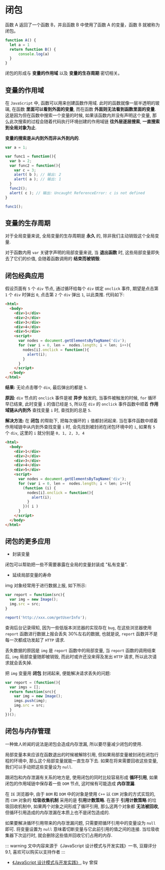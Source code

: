 # 闭包

函数 A 返回了一个函数 B，并且函数 B 中使用了函数 A 的变量，函数 B 就被称为闭包。

```js
function A() {
  let a = 1
  return function B() {
      console.log(a)
  }
}
```

闭包的形成与 **变量的作用域** 以及 **变量的生存周期** 密切相关。

## 变量的作用域

在 `JavaScript` 中, 函数可以用来创建函数作用域. 此时的函数就像一层半透明的玻璃, 在函数 **里面可以看到外面的变量**, 而在函数 **外面则无法看到函数里面的变量**. 这是因为但在函数中搜索一个变量的时候, 如果该函数内并没有声明这个变量, 那么此次搜索的过程会随着代码执行环境创建的作用域链 **往外层逐层搜索**, **一直搜索到全局对象为止**.

**变量的搜索是从内到外而非从外到内的**.

```js {1,4,6}
var a = 1;

var func1 = function(){
  var b = 2;
  var func2 = function(){
    var c = 3;
    alert( b ); // 输出: 2
    alert( a ); // 输出: 1
  }
  func2();
  alert( c ); // 输出: Uncaught ReferenceError: c is not defined
}

func1();
```

## 变量的生存周期

对于全局变量来说, 全局变量的生存周期是 **永久** 的, 除非我们主动销毁这个全局变量.

对于函数内用 `var` 关键字声明的局部变量来说, 当 **退出函数** 时, 这些局部变量即失去了它们的价值, 会随着函数调用的 **结束而被销毁**.

## 闭包经典应用

假设页面有 `5` 个 `div` 节点, 通过循环给每个 `div` 绑定 `onclick` 事件, 期望是点击第 `1` 个 `div` 时弹出 `0`, 点击第 `2` 个 `div` 弹出 `1`, 以此类推. 代码如下:

```html
<html>
  <body>
    <div>1</div>
    <div>2</div>
    <div>3</div>
    <div>4</div>
    <div>5</div>
    <script>
      var nodes = document.getElementsByTagName('div');
      for (var i = 0, len =  nodes.length; i < len; i++){
        nodes[i].onclick = function(){
          alert(i);
        }
      }
    </script>
  </body>
</html>
```

**结果:** 无论点击哪个 `div`, 最后弹出的都是 `5`.

**原因:** `div` 节点的 `onclick` 事件是被 **异步** 触发的, 当事件被触发的时候, `for` 循环早已结束, 此时变量 `i` 的值已经是 `5`, 所以在 `div` 的 `onclick` 事件函数中顺着 **作用域链从内到外** 查找变量 `i` 时, 查找到的总是 `5`.

**解决方法:** 在 **闭包** 的帮助下, 把每次循环的 `i` 值都封闭起来. 当在事件函数中顺着作用域链中从内到外查找变量 `i` 时, 会先找到被封闭在闭包环境中的 `i`, 如果有 `5` 个 `div`, 这里的 `i` 就分别是 `0, 1, 2, 3, 4`

```html {11,15}
<html>
  <body>
    <div>1</div>
    <div>2</div>
    <div>3</div>
    <div>4</div>
    <div>5</div>
    <script>
      var nodes = document.getElementsByTagName('div');
      for (var i = 0, len =  nodes.length; i < len; i++){
        (function (i) {
          nodes[i].onclick = function(){
            alert(i);
          }
        })( i )
      }
    </script>
  </body>
</html>
```

## 闭包的更多应用

- 封装变量

闭包可以帮助把一些不需要暴露在全局的变量封装成 "私有变量".

- 延续局部变量的寿命

img 对象经常用于进行数据上报, 如下所示:

```js
var report = function(src){
  var img = new Image();
  img.src = src;
}

report('http://xxx.com/getUserInfo');
```

查询后台记录得知, 因为一些低版本浏览器的实现存在 `bug`, 在这些浏览器使用 `report` 函数进行数据上报会丢失 30%左右的数据, 也就是说, `report` 函数并不是每一次都成功发起了 `HTTP` 请求.

丢失数据的原因是 `img` 是 `report` 函数中的局部变量, 当 `report` 函数的调用结束后, `img` 局部变量随即被销毁, 而此时或许还没来得及发出 `HTTP` 请求, 所以此次请求就会丢失掉.

把 `img` 变量用 **闭包** 封闭起来, 便能解决请求丢失的问题:

```js
var report = (function(){
  var imgs = [];
  return function(src){
    var img = new Image();
    imgs.push(img);
    img.src = src;
  }
})();
```

## 闭包与内存管理

一种耸人听闻的说法是闭包会造成内存泄漏, 所以要尽量减少闭包的使用.

局部变量本来应该在函数退出的时候被解除引用, 但如果局部变量被封闭在闭包行程的环境中, 那么这个局部变量就能一直生存下去. 如果在将来需要回收这些变量, 我们可以手动把这些变量设为 `null`.

跟闭包和内存泄漏有关系的地方是, 使用闭包的同时比较容易形成 **循环引用**, 如果闭包的作用域链中保存着一些 `DOM` 节点, 这时候有可能造成 **内存泄漏**.

在 `IE` 浏览器中, 由于 `BOM` 和 `DOM` 中的对象是使用 `C++` 以 `COM` 对象的方式实现的, 而 `COM` 对象的 **垃圾收集机制** 采用的是 **引用计数策略**. 在基于 **引用计数策略** 的垃圾回收机制中, 如果两个对象之间形成了循环引用, 那么这两个对象都 **无法被回收**, 但循环引用造成的内存泄漏在本质上也不是闭包造成的.

如果要解决循环引用带来的内存泄漏问题, 只需要把循环引用中的变量设为 `null` 即可. 将变量设置为 `null` 意味着切断变量与它此前引用的值之间的连接. 当垃圾收集器下次运行时, 就会删除这些值并回收它们占用的内存.

::: warning
文中内容来源于《JavaScript 设计模式与开发实践》一书, 豆瓣评分 9.1, 喜欢可以购买以支持作者
:::

- [《JavaScript 设计模式与开发实践》](https://book.douban.com/subject/26382780/), by 曾探